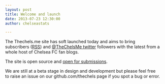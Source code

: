 ```yaml
---
layout: post
title: Welcome and launch
date: 2013-07-23 12:30:00
author: chelseastats

---
```


The Thechels.me site has soft launched today and aims to bring subscribers (<a href="/atom.xml">RSS</a>) and <a href="http://twitter.com/TheChelsMe"> @TheChelsMe twitter</a> followers 
with the latest from a whole host of Chelsea FC fan blogs.

The site is open source and <a href="/help">open for submissions</a>.

We are still at a beta stage in design and development but please feel free to raise an issue on our github.com/thechels page 
if you spot a bug or error.